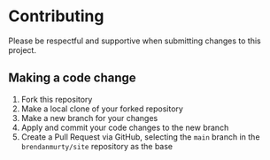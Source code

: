 # Contributing

Please be respectful and supportive when submitting changes to this project.

## Making a code change

1. Fork this repository
2. Make a local clone of your forked repository
3. Make a new branch for your changes
4. Apply and commit your code changes to the new branch
5. Create a Pull Request via GitHub, selecting the `main` branch in the `brendanmurty/site` repository as the base
